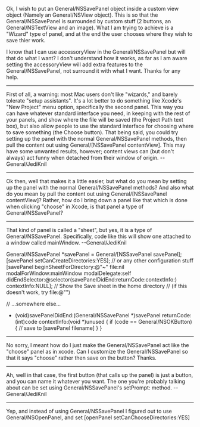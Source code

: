 Ok, I wish to put an General/NSSavePanel object inside a custom view object (Namely an General/NSView object). This is so that the General/NSSavePanel is surrounded by custom stuff (2 buttons, an General/NSTextView and an image). What I am trying to achieve is a "Wizard" type of panel, and at the end the user chooses where they wish to save thier work.

I know that I can use accessoryView in the General/NSSavePanel but will that do what I want? I don't understand how it works, as far as I am aware setting the accessoryView will add extra features to the General/NSSavePanel, not surround it with what I want. Thanks for any help.

----

First of all, a warning: most Mac users don't like "wizards," and barely tolerate "setup assistants". It's a lot better to do something like Xcode's "New Project" menu option, specifically the second panel. This way you can have whatever standard interface you need, in keeping with the rest of your panels, and show where the file will be saved (the Project Path text box), but also allow people to use the standard interface for choosing where to save something (the Choose button). That being said, you could try setting up the panel with the normal General/NSSavePanel methods, then pull the content out using     General/[NSSavePanel contentView]. This may have some unwanted results, however; content views can (but don't always) act funny when detached from their window of origin. --General/JediKnil

----

Ok then, well that makes it a little easier, but what do you mean by setting up the panel with the normal General/NSSavePanel methods? And also what do you mean by pull the content out using     General/[NSSavePanel contentView]? Rather, how do I bring down a panel like that which is done when clicking "choose" in Xcode, is that panel a type of General/NSSavePanel?

----

That kind of panel is called a "sheet", but yes, it is a type of General/NSSavePanel. Specifically, code like this will show one attached to a window called     mainWindow. --General/JediKnil
    
General/NSSavePanel *savePanel = General/[NSSavePanel savePanel];
[savePanel setCanCreateDirectories:YES]; // or any other configuration stuff
[savePanel beginSheetForDirectory:@"~"
                             file:nil
                   modalForWindow:mainWindow
                    modalDelegate:self
                   didEndSelector:@selector(savePanelDidEnd:returnCode:contextInfo:)
                      contextInfo:NULL];
// Show the Save sheet in the home directory
// (if this doesn't work, try file:@"")

// ...somewhere else...
- (void)savePanelDidEnd:(General/NSSavePanel *)savePanel returnCode:(int)code contextInfo:(void *)unused
{
    if (code == General/NSOKButton)
    {
        // save to [savePanel filename]
    }
}


----

No sorry, I meant how do I just make the General/NSSavePanel act like the "choose" panel as in xcode. Can I customize the General/NSSavePanel so that it says "choose" rather then save on the button? Thanks.

----
Ah, well in that case, the first button (that calls up the panel) is just a button, and you can name it whatever you want. The one you're probably talking about can be set using General/NSSavePanel's     setPrompt: method. --General/JediKnil

----
Yep, and instead of using General/NSSavePanel I figured out to use General/NSOpenPanel, and set     [openPanel setCanChooseDirectories:YES]